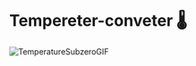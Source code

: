 # Tempereter-conveter 🌡️

![TemperatureSubzeroGIF](https://github.com/arya-shikha/tempereter-conveter/assets/95076493/9122511f-8411-4ff4-9d1c-b180db4d7e5d)
